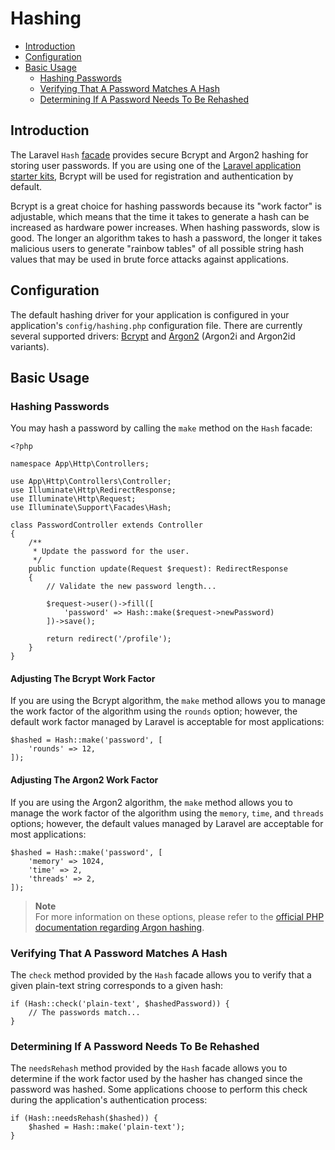 # Hashing

- [Introduction](#introduction)
- [Configuration](#configuration)
- [Basic Usage](#basic-usage)
    - [Hashing Passwords](#hashing-passwords)
    - [Verifying That A Password Matches A Hash](#verifying-that-a-password-matches-a-hash)
    - [Determining If A Password Needs To Be Rehashed](#determining-if-a-password-needs-to-be-rehashed)

<a name="introduction"></a>

## Introduction

The Laravel `Hash` [facade](/docs/{{version}}/facades) provides secure Bcrypt and Argon2 hashing for storing user
passwords. If you are using one of the [Laravel application starter kits](/docs/{{version}}/starter-kits), Bcrypt will
be used for registration and authentication by default.

Bcrypt is a great choice for hashing passwords because its "work factor" is adjustable, which means that the time it
takes to generate a hash can be increased as hardware power increases. When hashing passwords, slow is good. The longer
an algorithm takes to hash a password, the longer it takes malicious users to generate "rainbow tables" of all possible
string hash values that may be used in brute force attacks against applications.

<a name="configuration"></a>

## Configuration

The default hashing driver for your application is configured in your application's `config/hashing.php` configuration
file. There are currently several supported drivers: [Bcrypt](https://en.wikipedia.org/wiki/Bcrypt)
and [Argon2](https://en.wikipedia.org/wiki/Argon2) (Argon2i and Argon2id variants).

<a name="basic-usage"></a>

## Basic Usage

<a name="hashing-passwords"></a>

### Hashing Passwords

You may hash a password by calling the `make` method on the `Hash` facade:

    <?php

    namespace App\Http\Controllers;

    use App\Http\Controllers\Controller;
    use Illuminate\Http\RedirectResponse;
    use Illuminate\Http\Request;
    use Illuminate\Support\Facades\Hash;

    class PasswordController extends Controller
    {
        /**
         * Update the password for the user.
         */
        public function update(Request $request): RedirectResponse
        {
            // Validate the new password length...

            $request->user()->fill([
                'password' => Hash::make($request->newPassword)
            ])->save();

            return redirect('/profile');
        }
    }

<a name="adjusting-the-bcrypt-work-factor"></a>

#### Adjusting The Bcrypt Work Factor

If you are using the Bcrypt algorithm, the `make` method allows you to manage the work factor of the algorithm using
the `rounds` option; however, the default work factor managed by Laravel is acceptable for most applications:

    $hashed = Hash::make('password', [
        'rounds' => 12,
    ]);

<a name="adjusting-the-argon2-work-factor"></a>

#### Adjusting The Argon2 Work Factor

If you are using the Argon2 algorithm, the `make` method allows you to manage the work factor of the algorithm using
the `memory`, `time`, and `threads` options; however, the default values managed by Laravel are acceptable for most
applications:

    $hashed = Hash::make('password', [
        'memory' => 1024,
        'time' => 2,
        'threads' => 2,
    ]);

> **Note**  
> For more information on these options, please refer to
> the [official PHP documentation regarding Argon hashing](https://secure.php.net/manual/en/function.password-hash.php).

<a name="verifying-that-a-password-matches-a-hash"></a>

### Verifying That A Password Matches A Hash

The `check` method provided by the `Hash` facade allows you to verify that a given plain-text string corresponds to a
given hash:

    if (Hash::check('plain-text', $hashedPassword)) {
        // The passwords match...
    }

<a name="determining-if-a-password-needs-to-be-rehashed"></a>

### Determining If A Password Needs To Be Rehashed

The `needsRehash` method provided by the `Hash` facade allows you to determine if the work factor used by the hasher has
changed since the password was hashed. Some applications choose to perform this check during the application's
authentication process:

    if (Hash::needsRehash($hashed)) {
        $hashed = Hash::make('plain-text');
    }
